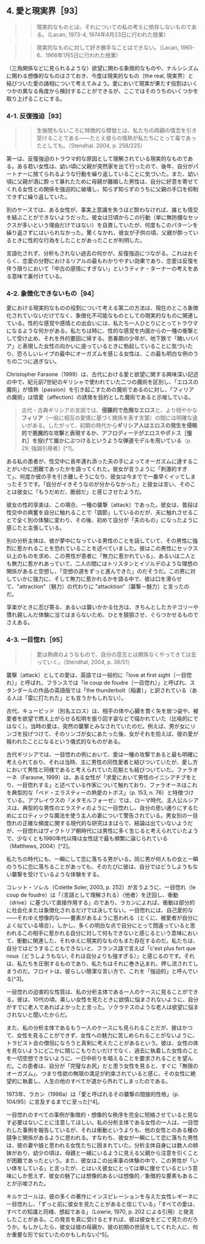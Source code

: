 ## 4. 愛と現実界［93］
<!-- VI Love and the Real -->

>> 現実的なものとは、それについての私の考えに依存しないものである。（Lacan, 1973-4, 1974年4月23日に行われた授業）
<!--  The real is what does not depend on my idea of it. Lacan, 1973-4, class given on April 23, 1974  -->


>> 現実的なものに対して好き勝手なことはできない。（Lacan, 1965-6、1966年1月5日に行われた授業）
<!-- You can’t do just any old thing you want with the real. Lacan, 1965-6, class given on January 5, 1966 -->

（三角関係などに見られるような）欲望に関わる象徴的なものや、ナルシシズムに関わる想像的なものはさておき、今度は現実的なもの〔the real, 現実界〕と結びついた愛の諸相について考えてみよう。愛において現実が果たす役割はいくつかの異なる角度から検討することができるが、ここではそのうちのいくつかを取り上げることにする。
<!-- Leaving behind the symbolic - related to desire as found, for example, in love triangles - and the imaginary, related to narcissism, we turn now to the facets of love that are connected to the real. The role played by the real in love can be explored from several different angles, but we will take up just a couple of them here. -->

### 4-1. 反復強迫［93］
<!-- Repetition Compulsion -->

>> 生後間もないころに特徴的な模倣とは、私たちの両親の情念を引き受けることである——たとえ彼らの情熱が私たちにとって毒であったとしても。（Stendhal. 2004, p. 258/225）
<!-- The imitation characteristic of the first days of life is such that we contract the passions of our parents even when those passions poison our lives. Stendhal. 2004, p. 258/225 -->

第一は、反復強迫のトラウマ的な原因として理解されている現実的なものである。ある若い女性は、幼い頃に父親が突然家を出て行ったので、後年、自分がパートナーに捨てられるような行動を繰り返していることに気づいた。また、幼い頃に父親が酒に酔って暴れたために母親が離婚した男性は、自分に好意を寄せてくれる女性との関係を強迫的に破壊し、知らず知らずのうちに父親の手口を抑制できずに繰り返していた。
<!-- The first is the real understood as the traumatic cause of repetition compulsion. A young woman, whose father abruptly left her family when she was a young girl, later in life found herself repeatedly acting in such a way as to encourage her partners to abandon her. A man, whose mother had, when he was a small child, divorced his father owing to his abusive behavior while drunk, compulsively sabotaged his relations with the women who most unreservedly expressed their love for him, unwittingly and uncontrollably repeating his father’s modus operandi. -->

別のケースでは、ある女性が、事実上意識を失うほど酔わなければ、誰とも情交を結ぶことができないようだった。彼女は日頃からこの行動（単に無防備なセックスが多いという理由だけではない）を自責していたが、何度もこのパターンを繰り返さずにはいられなかった。驚くなかれ、彼女が子供の頃、父親が酔っているときに性的な行為をしたことがあったことが判明した。
<!-- In another case, a woman seemed unable to have any amorous connection with anyone unless she got so drunk she would virtually black out; once plastered, she would have sex with almost any man she met. Although she regularly berated herself for this behavior (not simply because it generally involved unprotected sex), she could not help but repeat the pattern again and again. It turned out, not surprisingly, that, when she was a child, her father had once touched her sexually when he himself was drunk. -->

言語化されず、分析もされない過去の何かが、反復強迫につながる。これはおそらく、恋愛の分野におけるリアルの最もわかりやすい効果であり、恋愛は反復を伴う限りにおいて「中古の感情にすぎない」というティナ・ターナーの考えをある意味で裏付けている。
<!-- Something from the past that is not verbalized and worked through in analysis leads to repetition compulsion. This is perhaps the most easily visible effect of the real in the field of love, confirm  ing in a sense Tina Turner's notion that love is “but a secondhand emotion” insofar as it involves repetition. -->

### 4-2. 象徴化できないもの［94］
<!-- The Unsyinbolizable -->

愛における現実的なものの役割について考える第二の方法は、現在のところ象徴化されていないだけでなく、象徴化不可能なものとしての現実的なものに関連している。性的な感覚や感情との出会いには、私たち一人ひとりにとってトラウマになるような何かがある。私たちは時に、性的な感覚を内面からの一種の衝撃として受け止め、それを外的要因に帰する。思春期の少年が、地下鉄で「醜いババア」と表現した女性の向かいに座っているときに勃起していることに気づいたり、恐ろしいレイプの最中にオーガズムを感じる女性は、この最も明白な例のうちの二つに過ぎない。
<!-- A second way of thinking about the role of the real in love involves the real as that which is not only currently unsymbol  ized but unsymbolizable. There is something about the encounter with sexual sensations and feelings that is traumatic for each of us, none of us ever being adequately prepared to feel them when we do so for the first time, some of us being unprepared even at later times as well. We sometimes undergo sexual sensations as a kind of impingement from within and attribute them to an outside source, experiencing them, like numerous authors in Antiquity experienced love itself, as something outside of our control, a kind of attack on us from the outside. The adolescent boy who finds himself having erections while sitting across from a woman he describes as an “ugly old hag” on the subway, and a woman who has an orgasm during a terrifying rape are just two of the most obvious examples of this. -->

Christopher Faraone（1999）は、古代における愛と欲望に関する興味深い記述の中で、紀元前7世紀のギリシャで使われていた二つの魔術を区別し、「エロスの魔術」が情熱〔passion〕を引き起こすための魔術であるのに対し、「フィリアの魔術」は情愛〔affection〕の誘発を目的とした魔術であると示唆している。
<!-- In an intriguing account of love and lust in Antiquity, Christopher Faraone (1999) distinguishes between two forms of magic used in seventh-century B.C. Greece, suggesting that “eros magic” included spells designed to induce passion, whereas “philia magic” involved spells aiming to induce affection. -->

> 古代・古典ギリシアの言説では、**侵襲的で危険なエロス**と、より穏やかな**フィリア**（一般に相互の愛情に基づく関係を表す言葉）の間には明確な違いがある。したがって、初期の時代から**ギリシア人はエロスの発生を侵略的で悪魔的な攻撃と表現するか、アフロディーテがエロスやポトス［憧れ］を投げて誰かにぶつけるというような弾道モデルを用いている**（p. 29; 強調引用者）[^1]。
<!-- In archaic and classical Greek discourse there is a clear difference between the invasive and dangerous onset of eros and the more benign feelings of philia, a term that generally describes a reciprocal relationship based on mutual affection. Thus, from the earliest periods Greeks either describe the onset of eros as an invasive, demonic attack or use a ballistic model in which Aphrodite is said to throw and hit someone with eros or pothos [longing], (p. 29; my italics)’ -->

ある私の患者が、性交中に長年連れ添った夫の手によってオーガズムに達することがいかに困難であったかを語ってくれた。彼女が言うように「刺激的すぎて」、何度か彼の手を引き離しそうになり、彼女は今までで一番早くイッてしまったそうです。「自分がイきそうなのが分からなかった」と彼女は言い、そのことは彼女に「もうだめだ、脆弱だ」と感じさせたようだ。
<!-- A patient of mine once told me how difficult it was for her to let her husband of many years manually bring her to orgasm during intercourse. It was, as she put it, “too stimulating,” leading her to almost pull his hand away a couple of times, and she came faster than she ever had before. “I didn’t see it coming,” she said, and it made her feel “undone and vulnerable.” -->

彼女の性的享楽は、この場合、一種の襲撃〔attack〕であった。彼女は、普段は性交中の興奮を自分に触れることで「調節」しているのだが、夫に触れさせることで全く別の体験に変わり、その後、初めて自分が「夫のもの」になったように感じたと主張している。
<!-- Her sexual jouissance was, in this case, a kind of attack. She told me that she usually “regulated” her excitation during intercourse by touching herself; letting her husband do it changed the experience into something entirely different and she claimed that afterward she felt she “belonged to him” for the first time ever. -->

別の分析主体は、彼が夢中になっている男性のことを話していて、その男性に強烈に惹かれることを恐れていることを述べていました。彼はこの男性にセックス以上のものを求め、この男性が患者に「無力に惹かれている」、あるいは二人とも無力に惹かれあっていて、二人の間にはトリスタンとイゾルデのような理想の関係があると空想し、「空想の道をずっと進んできた」のだそうだ。この男に対していかに強力に、そして無力に惹かれるかを語る中で、彼は口を滑らせて、"attraction"〔魅力〕の代わりに "attacktion"〔襲撃－魅力〕と言ったのだ。
<!-- Another analysand was telling me about a man he was crazy about, and mentioned that he was afraid of his intense attraction to the man. He wanted more from this man than just sex, and had gone “all the way down fantasy lane,” fantasizing that this man “was powerlessly attracted to” the patient or that both of them were help  lessly attracted to each other, and that there was some sort of ideal relationship like that of Tristan and Isolde between them. In dis  cussing how powerfully and powerlessly he felt drawn to this man, he slipped and instead of saying “attraction” said, “attacktion.” -->

享楽がときに忍び寄る、あるいは襲いかかる仕方は、きちんとしたカテゴリーや慣れ親しんだ体験に当てはまらないため、ひとを狼狽させ、ぐらつかせるものでさえある。
<!-- For some, the way jouissance at times sneaks up on them or steals over them is disconcerting and even destabilizing, fitting into no neat categories or sets of familiar experiences. -->

### 4-3. 一目惚れ［95］
<!-- Love at First Sight -->

>> 愛は熱病のようなもので、自分の意志とは関係なくやってきては去っていく。（Stendhal, 2004, p. 38/51）
<!-- Love is like a fever: it comes and goes without the will having anything to do with it. Stendhal, 2004, p. 38/51 -->

襲撃〔attack〕としての愛は、英語では一般的に「love at first sight〔一目惚れ〕」と呼ばれ、フランスでは「le coup de foudre〔一目惚れ〕」と呼ばれ、スタンダールの作品の英語版では「the thunderbolt〔稲妻〕」と訳されている（ある人は「雷に打たれた」とも言うかもしれない）。
<!-- Love as an attack can also be seen in what in English we typically call “love at first sight,” and what the French call le coup de foudre, translated in English-language versions of Stendhal’s work as “the thunderbolt.” (One might also say that someone is thunderstruck or hit by lightning.) -->

古代、キューピッド（別名エロス）は、相手の体や心臓を貫く矢を放つ姿や、被愛者を欲望で燃え上がらせる松明を振り回す姿などで描かれていた（比喩的にではなく）。当時の愛は、突然の襲撃とみなされていたのだ。例えば、男が女にリンゴを投げつけて、そのリンゴが女にあたった後、女がそれを拾えば、彼の愛が報われたことになるという儀式的なものがある。
<!-- In Antiquity, Cupid (also known as Eros) was depicted as shoot  ing arrows (out of the blue) that would pierce someone’s body and heart, or as brandishing torches designed to make the beloved burn - not just figuratively - with desire. Love then was seen as a sudden and aggressive attack. A ritualistic form of this can be seen in the fact that a man could show a woman that he was interested in her by throwing an apple at her; if she picked it up after it hit her, it was a sign that his love might be reciprocated. -->

古代ギリシアでは、一目惚れの例において、愛は一種の攻撃であると最も明確に考えられており、それは当時、主に男性の同性愛者と結びついていたが、愛し方において男性と同様であると考えられていた花魁とも結びついていた。ファラオーネ（Faraone, 1999）は、ある女性が「求愛において男性のイニシアチブをとり、一目惚れする」と述べている作家について触れており、ファラオーネはこれを典型的な「ペド・エラスティーの熱愛のトポス」（p. 153, n. 76）と特徴づけている。アプレイウスの『メタモルフォーゼ』では、ローマ時代、主人公ルシアスは、典型的な男性のエラスティのように一目惚れし、自分の思い通りにするためにエロティックな魔法を使う主人の妻について警告されている。男女別の一目惚れの正確な頻度に関する現代的な研究はまばらで、結論は出ていないようだが、一目惚れはヴィクトリア朝時代には男性に多く生じると考えられていたようで、少なくとも1980年代以降は女性誌で最も頻繁に論じられている（Matthews, 2004）[^2]。
<!-- In ancient Greece, love was most clearly considered to be a kind of attack in instances of love at first sight, which were associated at the time primarily with male homosexuals, but also with courtesans who were considered to be like men in their way of loving. Faraone ( 1999) mentions an author who states that a certain woman “assumes the male initiative in courtship and [. . .] falls in love at first sight,” something that Faraone characterizes as a typical “topos of péd  érastie infatuation” (p. 153 n. 76). In Apuleius’ Metamorphoses, in Roman times, the protagonist Lucias is warned about the wife of his host who, like a typical male erastés, falls in love at first sight and uses erotic magic to have her way: ‘“No sooner does she catch sight of some young man of attractive appearance than she is consumed by his charm and immediately directs her eye and desire at him’” (p. 158). Contemporary research on the exact frequencies with which love at first sight occurs in the different sexes seems sparse and inconclusive; but love at first sight seems to have been considered to arise more often in men in Victorian times and has been discussed most often in women’s magazines since at least the 1980s (Matthews, 2004).2 -->

私たちの時代にも、一瞬にして恋に落ちる男がいる。同じ男が何人もの女と一瞬のうちに恋に落ちることがあっても、そのたびに彼は、自分ではどうしようもない襲撃を受けているような体験をする。
<!-- In our own times, we obviously come across men who fall in love instantaneously, seeming to perceive object a in someone in a flash. Even though the same man often falls in love instantly with a number of different women over the course of time, each occurrence is experienced by him as a kind of attack, as beyond his control. -->

コレット・ソレル（Colette Soler, 2003, p. 252）が言うように、一目惚れ（le coup de foudre）は「（言語として理解される）〈他者〉を迂回し、衝動〔drive〕に基づいて直接作用する」のであり、ラカンによれば、衝動は部分的に社会化または象徴化されるだけでは決してない。一目惚れには、自己愛的な——それゆえ想像的な——要素があるように思われる（とくに、被愛者が自分によく似ている場合）。しかし、多くの明白な点で自分にとって間違っていると思われるこの相手に惹かれる自分に対して何もできないと感じるという意味において、衝動に関連した、それゆえに現実的なものもまた存在するのだ。私たちは、自分ではどうすることもできないと、フランス語で言えば「c'est plus fort que nous〔どうしようもない, それは自分よりも強すぎる〕」と感じるのです。それは、私たちを圧倒するものであり、私たちはそれに巻き込まれ、押し流されてしまうのだ。フロイトは、彼らしい簡潔な言い方で、これを「強迫的」と呼んでいる[^3]。
<!-- As Colette Soler (2003, p. 252) has put it, love at first sight (le coup de foudre) “bypasses the Other [understood as] language, operating directly on the basis of the drives,” the drives never being more than partially socialized or symbolized, according to Lacan. There seems to be a narcissistic - and hence imaginary - component to falling in love at first sight (especially when the beloved closely resembles oneself). But there is also something drive-related and hence real in the sense in which we feel unable to do anything about our attrac  tion to this other person, who may seem to be wrong for us in so many obvious ways. We feel that we cannot help ourselves, c’estplus fort que nous, as the French say. It is something that comes over or overpowers us; we are swept up in it, swept away. Freud, in his typi  cally terse way, calls it “compulsive.”3 -->

一目惚れの迫害的な性質は、私の分析主体である一人のケースに見ることができる。彼は、10代の頃、美しい女性を見たときに欲情に悩まされないように、自分がすでに老人であればよかったと言った。ソクラテスのような老人は欲望に悩まされないと聞いたからだ。
<!-- The persecutory nature of love or lust at first sight can be seen in the case of one of my analysands, who told me that when he was a teenager he wished he was already an old man so that he would not be bothered by lustful feelings upon seeing a beautiful girl, having heard that old men like Socrates were not so bothered by them. -->

また、私の分析主体であるもう一人のケースにも見られることだが、彼はかつて、女性を見ることができず、女性への魅力に苦しめられることがないように、トラピスト会の僧侶になろうと真剣に考えたことがあるという。彼は、女性の体を見ないようにどこかに閉じこもりたいだけでなく、過去に執着した女性のことを一切空想できないように、一日中祈りを唱えることを要求されることを望んだ。この患者は、自分が「完璧なお尻」だと思う女性を見ると、すぐに「無限のオーガズム」、つまり性欲の無限の満足が約束されていると感じ、その女性に絶望的に執着し、人生の他のすべてが道から外れてしまったのである。
<!-- It also can be seen in the case of another of my analysands, who told me that he once seriously contemplated becoming a Trappist monk so that he would be unable to see women and be tormented by his attraction to them. He wished not only to shut himself in some  where so would not see women’s bodies, but also to be required to recite prayers all day long so that he would be unable to fantasize about any of the women he had been fixated on in his past. When this particular patient saw a woman with what he considered to be “a perfect butt,” he immediately felt that it promised him “infinite orgasms” - or, as we might put it, infinite satisfaction of the sexual drive - and he became hopelessly obsessed with her, everything else in his life falling by the wayside. -->

1973年、ラカン（1998a）は「愛と呼ばれるその襲撃の間接的性格」（p. 104/95）に言及するまでに至った[^4]。
<!-- In 1973, Lacan (1998a) went so far as to refer to “the indirect character of that attack called love” (p. 104/95).4 -->

一目惚れのすべての事例が象徴的・想像的な秩序を完全に短絡させていると見なす必要はないことに注意してほしい。私の分析主体である女性の一人は、一目惚れした事例を報告しているが、それは衝動というよりも、他の女性とのある種の競争と関係があるように思われる。すなわち、彼女が一瞬にして恋に落ちた男性は、彼の妻や娘と思われる女性たちに囲まれていた。分析主体自身には数人の姉妹がおり、幼少の頃は、母親と一緒にいるように見える父親から注意を引くことが困難であったという。また、彼女はこの出来事の体験の中で、この男性が「いい体をしている」と言ったが、とはいえ彼女にとっては単に痩せているという意味にしか思えず、彼女の魅了には想像的あるいは想像的／象徴的な要素もあることが示唆された。
<!-- Note that not every instance of falling in love at first sight need be viewed as completely short-circuiting the symbolic and imagi  nary orders. One of my female analysands reported an instance of falling in love at first sight that seems to have had less to do with the drives than with a certain competition with other women: the man she fell in love with instantaneously was surrounded by women who appeared to be his wife and daughters. The analysand herself had several sisters and she had found it difficult as a child to get attention from her father, who seemed thoroughly preoccupied with her mother. She also mentioned, in the course of her experience of the incident, that this man had a “nice body,” which for her seemed simply to mean that he was thin, suggesting that there was also an imaginary or imaginary/symbolic component to her attraction. -->

キルケゴールは、彼の多くの著作にインスピレーションを与えた女性レギーネに一目惚れし、「ずっと前に彼女を見たことがあると信じている」「すべての愛は、すべての知識と同様、想起である」（Lowrie, 1970, p. 202 による引用）と発言したことがある。この発言を真に受けるとすれば、彼は彼女をどこで見たのだろうか。もしかしたら、彼女は彼の母親か、彼の初期の世話をしてくれた人に、何か重要な形で似ていたのかもしれない[^5]。
<!-- Kierkegaard fell in love with Regina, the woman who inspired so many of his writings, at first sight, and he once commented that he believed “that he had seen her long before, that all love like all knowledge is recollection” (quoted in Lowrie, 1970, p. 202). Where might he have seen her before, if we are to take this comment seriously? Perhaps she resembled his mother or some other early caretaker of his in some significant way?5 -->
